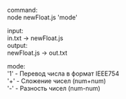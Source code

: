 command:  
node newFloat.js 'mode'  

input:  
in.txt -> newFloat.js  
output:  
newFloat.js -> out.txt
  
mode:   
'1' - Перевод числа в формат IEEE754   
'+' - Сложение чисел (num+num)  
'-' - Разность чисел (num-num)      
